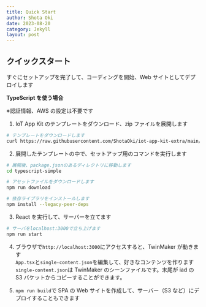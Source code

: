 ```yaml
---
title: Quick Start
author: Shota Oki
date: 2023-08-20
category: Jekyll
layout: post
---
```


## クイックスタート

すぐにセットアップを完了して、コーディングを開始、Web サイトとしてデプロイします

**TypeScript を使う場合**

※認証情報、AWS の設定は不要です

1. IoT App Kit のテンプレートをダウンロード、zip ファイルを展開します

```bash
# テンプレートをダウンロードします
curl https://raw.githubusercontent.com/ShotaOki/iot-app-kit-extra/main/templates/typescript-simple.zip -o typescript-simple.zip
```

2. 展開したテンプレートの中で、セットアップ用のコマンドを実行します

```bash
# 展開後、package.jsonのあるディレクトリに移動します
cd typescript-simple

# アセットファイルをダウンロードします
npm run download

# 依存ライブラリをインストールします
npm install --legacy-peer-deps
```

3. React を実行して、サーバーを立てます

```bash
# サーバをlocalhost:3000で立ち上げます
npm run start
```

4. ブラウザで`http://localhost:3000`にアクセスすると、TwinMaker が動きます  
    `App.tsx`と`single-content.json`を編集して、好きなコンテンツを作ります  
   `single-content.json`は TwinMaker のシーンファイルです。末尾が iad の S3 バケットからコピーすることができます。

5. `npm run build`で SPA の Web サイトを作成して、サーバー（S3 など）にデプロイすることもできます
